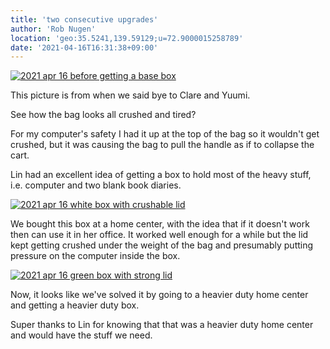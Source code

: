 ```yaml
---
title: 'two consecutive upgrades'
author: 'Rob Nugen'
location: 'geo:35.5241,139.59129;u=72.9000015258789'
date: '2021-04-16T16:31:38+09:00'
---
```


[![2021 apr 16 before getting a base box](//b.robnugen.com/quests/walk-to-niigata/2021/en_route/gear/thumbs/2021_apr_16_before_getting_a_base_box.jpeg)](//b.robnugen.com/quests/walk-to-niigata/2021/en_route/gear/2021_apr_16_before_getting_a_base_box.jpeg)

This picture is from when we said bye to Clare and Yuumi.

See how the bag looks all crushed and tired?

For my computer's safety I had it up at the top of the bag so it wouldn't get crushed, but it was causing the bag to pull the handle as if to collapse the cart.

Lin had an excellent idea of getting a box to hold most of the heavy stuff, i.e. computer and two blank book diaries.  


[![2021 apr 16 white box with crushable lid](//b.robnugen.com/quests/walk-to-niigata/2021/en_route/gear/thumbs/2021_apr_16_white_box_with_crushable_lid.jpeg)](//b.robnugen.com/quests/walk-to-niigata/2021/en_route/gear/2021_apr_16_white_box_with_crushable_lid.jpeg)

We bought this box at a home center, with the idea that if it doesn't work then can use it in her office.  It worked well enough for a while but the lid kept getting crushed under the weight of the bag and presumably putting pressure on the computer inside the box.


[![2021 apr 16 green box with strong lid](//b.robnugen.com/quests/walk-to-niigata/2021/en_route/gear/thumbs/2021_apr_16_green_box_with_strong_lid.jpeg)](//b.robnugen.com/quests/walk-to-niigata/2021/en_route/gear/2021_apr_16_green_box_with_strong_lid.jpeg)

Now, it looks like we've solved it by going to a heavier duty home center and getting a heavier duty box.

Super thanks to Lin for knowing that that was a heavier duty home center and would have the stuff we need.
   
